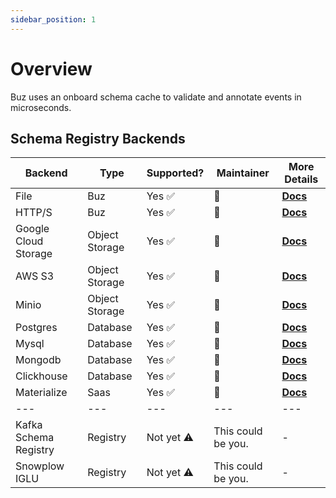 ```yaml
---
sidebar_position: 1
---
```


# Overview

Buz uses an onboard schema cache to validate and annotate events in microseconds.



## Schema Registry Backends

| Backend | Type | Supported? | Maintainer | More Details |
| --- | --- | --- | --- | --- |
| File | Buz | Yes ✅ | 🐝 | **[Docs](/schema-registry/backends/buz/filesystem)** |
| HTTP/S | Buz | Yes ✅ | 🐝 | **[Docs](/schema-registry/backends/buz/http)** |
| Google Cloud Storage | Object Storage | Yes ✅ | 🐝 | **[Docs](/schema-registry/backends/object/gcs)** |
| AWS S3 | Object Storage | Yes ✅ | 🐝 | **[Docs](/schema-registry/backends/object/s3)** |
| Minio | Object Storage | Yes ✅ | 🐝 | **[Docs](/schema-registry/backends/object/minio)** |
| Postgres | Database | Yes ✅ | 🐝 | **[Docs](/schema-registry/backends/database/postgres)** |
| Mysql | Database | Yes ✅ | 🐝 | **[Docs](/schema-registry/backends/database/mysql)** |
| Mongodb | Database | Yes ✅ | 🐝 | **[Docs](/schema-registry/backends/database/mongodb)** |
| Clickhouse | Database | Yes ✅ | 🐝 | **[Docs](/schema-registry/backends/database/clickhouse)** |
| Materialize | Saas | Yes ✅ | 🐝 | **[Docs](/schema-registry/backends/saas/materialize)** |
| --- | --- | --- | --- | --- |
| Kafka Schema Registry | Registry | Not yet ⚠️ | This could be you. | - |
| Snowplow IGLU | Registry | Not yet ⚠️ | This could be you. | - |